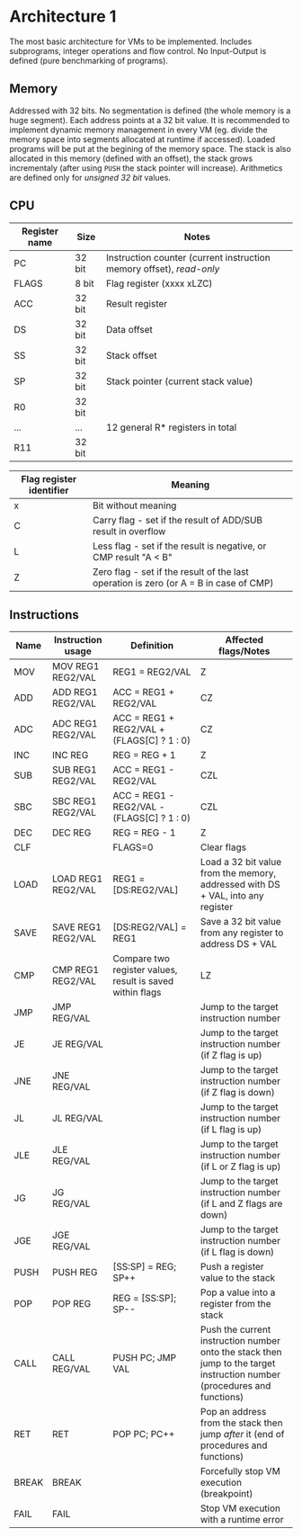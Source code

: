 # Architecture 1
The most basic architecture for VMs to be implemented. Includes subprograms, integer operations and flow control. No Input-Output is defined (pure benchmarking of programs).

## Memory
Addressed with 32 bits. No segmentation is defined (the whole memory is a huge segment). Each address points at a 32 bit value. It is recommended to implement dynamic memory management in every VM (eg. divide the memory space into segments allocated at runtime if accessed). Loaded programs will be put at the begining of the memory space. The stack is also allocated in this memory (defined with an offset), the stack grows incrementaly (after using `PUSH` the stack pointer will increase). Arithmetics are defined only for *unsigned 32 bit* values.

## CPU
Register name | Size | Notes
---- | ---- | ----
PC | 32 bit | Instruction counter (current instruction memory offset), *read-only*
FLAGS | 8 bit | Flag register (xxxx xLZC)
ACC | 32 bit | Result register
DS | 32 bit | Data offset
SS | 32 bit | Stack offset
SP | 32 bit | Stack pointer (current stack value)
R0 | 32 bit
... | ... | 12 general R* registers in total
R11 | 32 bit

Flag register identifier | Meaning
---- | ----
x | Bit without meaning
C | Carry flag - set if the result of ADD/SUB result in overflow
L | Less flag - set if the result is negative, or CMP result "A < B"
Z | Zero flag - set if the result of the last operation is zero (or A = B in case of CMP)


## Instructions
Name | Instruction usage | Definition | Affected flags/Notes
---- | ---- | ---- | ----
MOV | MOV REG1 REG2/VAL | REG1 = REG2/VAL | Z
ADD | ADD REG1 REG2/VAL | ACC = REG1 + REG2/VAL | CZ
ADC | ADC REG1 REG2/VAL | ACC = REG1 + REG2/VAL + (FLAGS[C] ? 1 : 0) | CZ
INC | INC REG | REG = REG + 1 | Z
SUB | SUB REG1 REG2/VAL | ACC = REG1 - REG2/VAL | CZL
SBC | SBC REG1 REG2/VAL | ACC = REG1 - REG2/VAL - (FLAGS[C] ? 1 : 0) | CZL
DEC | DEC REG | REG = REG - 1 | Z
CLF | | FLAGS=0 | Clear flags
LOAD | LOAD REG1 REG2/VAL | REG1 = [DS:REG2/VAL] | Load a 32 bit value from the memory, addressed with DS + VAL, into any register
SAVE | SAVE REG1 REG2/VAL | [DS:REG2/VAL] = REG1 | Save a 32 bit value from any register to address DS + VAL
CMP | CMP REG1 REG2/VAL | Compare two register values, result is saved within flags | LZ
JMP | JMP REG/VAL | | Jump to the target instruction number
JE | JE REG/VAL | | Jump to the target instruction number (if Z flag is up)
JNE | JNE REG/VAL | | Jump to the target instruction number (if Z flag is down)
JL | JL REG/VAL | | Jump to the target instruction number (if L flag is up)
JLE | JLE REG/VAL | | Jump to the target instruction number (if L or Z flag is up)
JG | JG REG/VAL | | Jump to the target instruction number (if L and Z flags are down)
JGE | JGE REG/VAL | | Jump to the target instruction number (if L flag is down)
PUSH | PUSH REG | [SS:SP] = REG; SP++ | Push a register value to the stack
POP | POP REG | REG = [SS:SP]; SP-- | Pop a value into a register from the stack
CALL | CALL REG/VAL | PUSH PC; JMP VAL | Push the current instruction number onto the stack then jump to the target instruction number (procedures and functions)
RET | RET | POP PC; PC++ | Pop an address from the stack then jump *after* it (end of procedures and functions)
BREAK | BREAK | | Forcefully stop VM execution (breakpoint)
FAIL | FAIL | | Stop VM execution with a runtime error